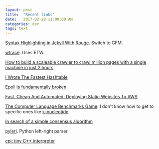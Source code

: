 ```yaml
---
layout: post
title:  "Recent links"
date:   2017-02-28 11:00:00 AM
categories: dev
tags: text
---
```


[Syntax Highlighting in Jekyll With Rouge](https://sacha.me/articles/jekyll-rouge/). Switch to GFM.

[wtrace](https://github.com/lowleveldesign/wtrace). Uses ETW.

[How to build a scaleable crawler to crawl million pages with a single machine in just 2 hours](https://medium.com/@tonywangcn/how-to-build-a-scaleable-crawler-to-crawl-million-pages-with-a-single-machine-in-just-2-hours-ab3e238d1c22#.97tw3lgs6)

[I Wrote The Fastest Hashtable](https://probablydance.com/2017/02/26/i-wrote-the-fastest-hashtable/)

[Epoll is fundamentally broken](https://idea.popcount.org/2017-02-20-epoll-is-fundamentally-broken-12/)

[Fast, Cheap And Automated: Deploying Static Websites To AWS](https://www.jotaen.net/e7ywT/deploying-static-website-to-aws/)

[The Computer Language Benchmarks Game](http://benchmarksgame.alioth.debian.org/). I don't know how to get to specific ones like [k-nucleotide](http://benchmarksgame.alioth.debian.org/u64q/performance.php?test=knucleotide).

[In search of a simple consensus algorithm](http://rystsov.info/2017/02/15/simple-consensus.html)

[pyleri](https://github.com/transceptor-technology/pyleri). Python left-right parser.

[cpi: tiny C++ interpreter](http://treefrogframework.github.io/cpi/)

